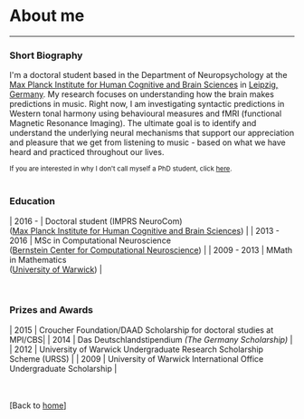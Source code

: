 # About me

---


<!--[Short Biography](#short_biography) -->
<!--[Education](#education)-->
<!--[Prizes and Awards](#prizes_and_awards)-->



### Short Biography
I'm a doctoral student based in the Department of Neuropsychology at the [Max Planck Institute for Human Cognitive and Brain Sciences](https://www.cbs.mpg.de/en) in [Leipzig, Germany](https://en.wikipedia.org/wiki/Leipzig). My research focuses on understanding how the brain makes predictions in music. Right now, I am investigating syntactic predictions in Western tonal harmony using behavioural measures and fMRI (functional Magnetic Resonance Imaging). The ultimate goal is to identify and understand the underlying neural mechanisms that support our appreciation and pleasure that we get from listening to music - based on what we have heard and practiced throughout our lives.

<small>If you are interested in why I don't call myself a PhD student, click [here](personal.md#why_i_dont_call_myself_a_phd_student).</small>
<br><br>

### Education

| 2016 - | Doctoral student (IMPRS NeuroCom) <br>([Max Planck Institute for Human Cognitive and Brain Sciences](https://www.cbs.mpg.de/en)) |
| 2013 - 2016 | MSc in Computational Neuroscience <br>([Bernstein Center for Computational Neuroscience](https://www.bccn-berlin.de/Home/?languageId=1)) |
| 2009 - 2013 | MMath in Mathematics <br>([University of Warwick](http://www2.warwick.ac.uk/)) |

<br>

### Prizes and Awards

| 2015 | Croucher Foundation/DAAD Scholarship for doctoral studies at MPI/CBS|
| 2014 | Das Deutschlandstipendium _(The Germany Scholarship)_ |
| 2012 | University of Warwick Undergraduate Research Scholarship Scheme (URSS) |
| 2009 | University of Warwick International Office Undergraduate Scholarship |



<br><br>[Back to [home](index.md)]
